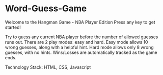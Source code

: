# Word-Guess-Game

Welcome to the Hangman Game - NBA Player Edition
Press any key to get started!

Try to guess any current NBA player before the number of allowed guesses runs out.
There are 2 play modes: easy and hard.
Easy mode allows 10 wrong guesses, along with a helpful hint.
Hard mode allows only 8 wrong guesses, with no hints.
Wins/Losses are automatically tracked as the game ends.

Technology Stack: HTML, CSS, Javascript
